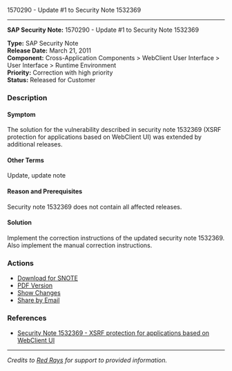 1570290 - Update #1 to Security Note 1532369

---

**SAP Security Note:** 1570290 - Update #1 to Security Note 1532369

**Type:** SAP Security Note  
**Release Date:** March 21, 2011  
**Component:** Cross-Application Components > WebClient User Interface > User Interface > Runtime Environment  
**Priority:** Correction with high priority  
**Status:** Released for Customer

### Description

#### Symptom
The solution for the vulnerability described in security note 1532369 (XSRF protection for applications based on WebClient UI) was extended by additional releases.

#### Other Terms
Update, update note

#### Reason and Prerequisites
Security note 1532369 does not contain all affected releases.

#### Solution
Implement the correction instructions of the updated security note 1532369. Also implement the manual correction instructions.

### Actions

- [Download for SNOTE](https://notesdownloads.sap.com/note/0040000017217732017)
- [PDF Version](https://userapps.support.sap.com/sap/support/sfm/notes/print/0001570290?language=en-US&token=2625682D999FCC2DCBF0BD05156EB09A)
- [Show Changes](https://me.sap.com/notesLatestChanges/0001570290/E/diff)
- [Share by Email](https://me.sap.com/)

### References

- [Security Note 1532369 - XSRF protection for applications based on WebClient UI](https://me.sap.com/notes/1532369)

---

*Credits to [Red Rays](https://redrays.io) for support to provided information.*